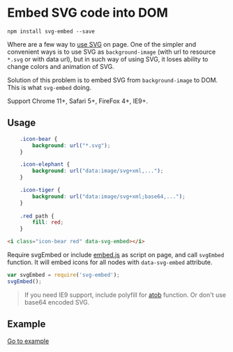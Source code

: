 # Embed SVG code into DOM

```
npm install svg-embed --save
```
  
Where are a few way to [use SVG](https://css-tricks.com/using-svg/) on page. One of the simpler and convenient ways is to 
use SVG as `background-image` (with url to resource `*.svg` or with data url), but in such way of using SVG, it loses 
ability to change colors and animation of SVG. 

Solution of this problem is to embed SVG from `background-image` to DOM. This is what `svg-embed` doing.

Support Chrome 11+, Safari 5+, FireFox 4+, IE9+.

## Usage

```css
    .icon-bear {
        background: url("*.svg");
    }

    .icon-elephant {
        background: url("data:image/svg+xml,...");
    }

    .icon-tiger {
        background: url("data:image/svg+xml;base64,...");
    }
    
    .red path {
        fill: red;
    }
```

```html
<i class="icon-bear red" data-svg-embed></i>
```

Require svgEmbed or include [embed.js](scr/embed.js) as script on page, and call `svgEmbed` function. It will embed icons 
for all nodes with `data-svg-embed` attribute.
```js
var svgEmbed = require('svg-embed');
svgEmbed();
```

> If you need IE9 support, include polyfill for [atob](https://developer.mozilla.org/en-US/docs/Web/API/WindowBase64/atob) function.
> Or don't use base64 encoded SVG. 

## Example

<a href="http://elfet.github.io/svg-embed/example/">Go to example</a>
